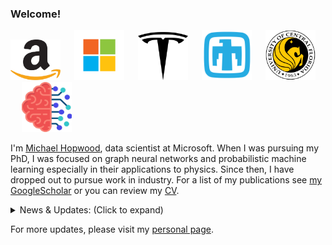 ### Welcome!

<p float="center">
  <img src="amazon_logo.png"  width="80"/>
  &emsp;
  <img src="microsoft_logo.png"  width="80"/>
  &emsp;
  <img src="tesla_logo.png"  width="80"/>
  &emsp;
  <img src="snl_logo.png"  width="80"/>
  &emsp;
  <img src="ucf_logo.png"  width="80"/>
  &emsp;
  <img src="sapien_logo.png"  width="80"/>
</p>

I'm [Michael Hopwood](https://hopml.readthedocs.io/en/latest/), data scientist at Microsoft. When I was pursuing my PhD, I was focused on graph neural networks and probabilistic machine learning especially in their applications to physics. Since then, I have dropped out to pursue work in industry. For a list of my publications see [my GoogleScholar](https://scholar.google.com/citations?user=IpAk8_gAAAAJ&hl=en&authuser=1) or you can review my [CV](https://github.com/MichaelHopwood/HopML/blob/main/docs/_static/MICHAEL_HOPWOOD_CV.PDF).

<details>
<summary>News & Updates: (Click to expand)</summary>

<p>
<div style="width:100%;overflow-y:scroll; height:230px;">
<ul id="news">
<li></li>
<li>August 2022. Began internship on Amazon's risk analysis team working on graph neural networks applied science. </li>
<li>May 2022. Began internship on Microsoft's bing search optimization team working on optimal loss functions and efficient productionization. </li>
<li>January 2022. Began internship on Tesla's charging data modeling team working on network optimization and timeseries modeling. </li>
<li>January 2022. Passed master's comprehensive exam in Data Science. </li>
<li>October 2021. <a href="https://www.abstractsonline.com/pp8/#!/10390/presentation/6852" target="_blank"> Oral presentation </a> at INFORMS Annual Meeting 2021 regarding a failure detection technique using gaussian-emission hidden markov models </li>
<li>August 2021. Invited to speak at network science conference, <a href="http://icufn.org/" target="_blank"> ICUFN 2021 </a> about work (<a href="https://ieeexplore.ieee.org/document/9528662" target="_blank"> proceedings </a>) which validated active learning practices with simulations (an extension from the previous journal paper).</li>
<li>May 2021. Released <a href="https://github.com/sandialabs/pvOps" target="_blank"> open-source python package </a> tackling machine learning & simulation applications in photovoltaic systems.
<li>April 2021. Journal <a href="https://www.mdpi.com/2078-2489/12/4/170" target="_blank"> paper </a> published which explores a phenomenon that ties network topology to active learning in graph neural networks</li>
<li>April 2021. Participated in <a href="https://stanford-open-datathon.devpost.com/" target="_blank"> stanford datathon</a> and submitted report about applications of generalized low rank models to <a href="https://github.com/MichaelHopwood/UCFParkingAI" target="_blank"> garage parking capacity</a></li>
<li>March 2021. Won 2nd place in 2021 OUC Data Science Competition focused on <a href="https://hopml.readthedocs.io/en/latest/projects.html#electric-vehicle-detection" target="_blank"> Electric Vehicle Detection</a></li>
<li>December 2020. <a href="https://ui.adsabs.harvard.edu/abs/2020AGUFMIN0140003H/abstract" target="_blank"> Presented at AGU</a> a methodology using data fusion techniques (both NLP and timeseries) to study the effect of extreme weather events on photovoltaic systems </li>
<li>September 2020. Journal <a href="https://ieeexplore.ieee.org/iel7/6287639/8948470/09186596.pdf" target="_blank">paper</a> published studying the use of neural networks on failure classification in PV systems</li>
<li>August 2020. Began company which designed, built, and deployed a Bayesian ML-informed algotrading agent, using the funds of an angel investor, along with two other software developers.</li>
<li>August 2020. Started my PhD at UCF!</li>
<li>June 2020. Presented at IEEE PVSC 47 (and <a href="https://www.linkedin.com/posts/michael-hopwood-43ba97123_pvsc-activity-6682102621374877696-ZgIG" target="_blank">won best student paper</a> )about the use of principal component analysis and random forest (RF) on current-voltage curves in a failure classification task; released in a <a href="https://ieeexplore.ieee.org/abstract/document/9300601/" target="_blank">paper</a></li>
<li>May 2020. Began R&D internship at Sandia National Labs!</li>
<li>August 2019. Release first <a href="https://github.com/MichaelHopwood/PVPolyfit/" target="_blank">open-source machine learning package</a> using physics-informed kernels and unsupervised learning focused on energy modeling in photovoltaics systems which has, to date, over 6k downloads.</li>
<li>June 2019. <a href="https://ieeexplore.ieee.org/abstract/document/8980896/" target="_blank">Project</a> accepted to IEEE PVSC 46 delineating methods of physically simulating failures in PV systems</li>
</ul>
</div>
</p>
</details>

  
  
For more updates, please visit my [personal page](https://hopml.readthedocs.io/en/latest/).
